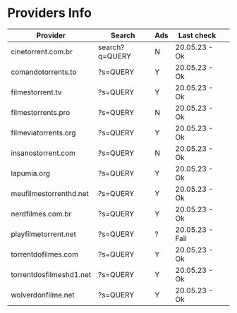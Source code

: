 
# Providers Info

| **Provider**            | **Search**     | **Ads** | **Last check**  |   |
|-------------------------|----------------|---------|-----------------|---|
| cinetorrent.com.br      | search?q=QUERY | N       | 20.05.23 - Ok   |   |
| comandotorrents.to      | ?s=QUERY       | Y       | 20.05.23 - Ok   |   |
| filmestorrent.tv        | ?s=QUERY       | Y       | 20.05.23 - Ok   |   |
| filmestorrents.pro      | ?s=QUERY       | N       | 20.05.23 - Ok   |   |
| filmeviatorrents.org    | ?s=QUERY       | Y       | 20.05.23 - Ok   |   |
| insanostorrent.com      | ?s=QUERY       | N       | 20.05.23 - Ok   |   |
| lapumia.org             | ?s=QUERY       | Y       | 20.05.23 - Ok   |   |
| meufilmestorrenthd.net  | ?s=QUERY       | Y       | 20.05.23 - Ok   |   |
| nerdfilmes.com.br       | ?s=QUERY       | Y       | 20.05.23 - Ok   |   |
| playfilmetorrent.net    | ?s=QUERY       | ?       | 20.05.23 - Fail |   |
| torrentdofilmes.com     | ?s=QUERY       | Y       | 20.05.23 - Ok   |   |
| torrentdosfilmeshd1.net | ?s=QUERY       | Y       | 20.05.23 - Ok   |   |
| wolverdonfilme.net      | ?s=QUERY       | Y       | 20.05.23 - Ok   |   |


